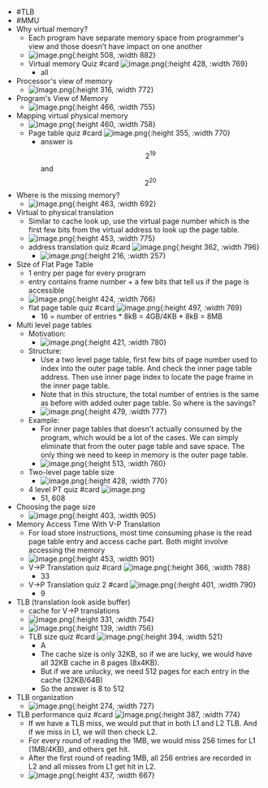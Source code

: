 - #TLB
- #MMU
- Why virtual memory?
	- Each program have separate memory space from programmer's view and those doesn't have impact on one another
	- ![image.png](../assets/image_1713850357071_0.png){:height 508, :width 882}
	- Virtual memory Quiz #card
	  ![image.png](../assets/image_1713850507380_0.png){:height 428, :width 769}
		- all
- Processor's view of memory
	- ![image.png](../assets/image_1713851453223_0.png){:height 316, :width 772}
- Program's View of Memory
	- ![image.png](../assets/image_1713851614502_0.png){:height 466, :width 755}
- Mapping virtual physical memory
	- ![image.png](../assets/image_1713851899860_0.png){:height 460, :width 758}
	- Page table quiz #card
	  ![image.png](../assets/image_1713852123134_0.png){:height 355, :width 770}
		- answer is $$2^{19}$$ and $$2^{20}$$
- Where is the missing memory?
	- ![image.png](../assets/image_1713852505054_0.png){:height 463, :width 692}
- Virtual to physical translation
	- Similar to cache look up, use the virtual page number which is the first few bits from the virtual address to look up the page table.
	- ![image.png](../assets/image_1713852712594_0.png){:height 453, :width 775}
	- address translation quiz #card
	  ![image.png](../assets/image_1713852799322_0.png){:height 362, :width 796}
		- ![image.png](../assets/image_1713853481522_0.png){:height 216, :width 257}
- Size of Flat Page Table
	- 1 entry per page for every program
	- entry contains frame number + a few bits that tell us if the page is accessible
	- ![image.png](../assets/image_1713853679321_0.png){:height 424, :width 766}
	- flat page table quiz #card
	  ![image.png](../assets/image_1713853760791_0.png){:height 497, :width 769}
		- 16 = number of entries * 8kB = 4GB/4KB * 8kB = 8MB
- Multi level page tables
	- Motivation:
		- ![image.png](../assets/image_1713856456864_0.png){:height 421, :width 780}
	- Structure:
		- Use a two level page table, first few bits of page number used to index into the outer page table. And check the inner page table address. Then use inner page index to locate the page frame in the inner page table.
		- Note that in this structure, the total number of entries is the same as before with added outer page table. So where is the savings?
		- ![image.png](../assets/image_1713856583843_0.png){:height 479, :width 777}
	- Example:
		- For inner page tables that doesn't actually consumed by the program, which would be a lot of the cases. We can simply eliminate that from the outer page table and save space. The only thing we need to keep in memory is the outer page table.
		- ![image.png](../assets/image_1713856820522_0.png){:height 513, :width 760}
	- Two-level page table size
		- ![image.png](../assets/image_1713857114624_0.png){:height 428, :width 770}
	- 4 level PT quiz #card
	  ![image.png](../assets/image_1713857775965_0.png)
		- 51, 608
- Choosing the page size
	- ![image.png](../assets/image_1713858513965_0.png){:height 403, :width 905}
- Memory Access Time With V-P Translation
	- For load store instructions, most time consuming phase is the read page table entry and access cache part. Both might involve accessing the memory
	- ![image.png](../assets/image_1713858797009_0.png){:height 453, :width 901}
	- V->P Translation quiz #card
	  ![image.png](../assets/image_1713858855129_0.png){:height 366, :width 788}
		- 33
	- V->P Translation quiz 2 #card
	  ![image.png](../assets/image_1713859110071_0.png){:height 401, :width 790}
		- 9
- TLB (translation look aside buffer)
	- cache for V->P translations
	- ![image.png](../assets/image_1713859412488_0.png){:height 331, :width 754}
	- ![image.png](../assets/image_1713859436982_0.png){:height 139, :width 756}
	- TLB size quiz #card
	  ![image.png](../assets/image_1713859526095_0.png){:height 394, :width 521}
		- A
		- The cache size is only 32KB, so if we are lucky, we would have all 32KB cache in 8 pages (8x4KB).
		- But if we are unlucky, we need 512 pages for each entry in the cache (32KB/64B)
		- So the answer is 8 to 512
- TLB organization
	- ![image.png](../assets/image_1713859953139_0.png){:height 274, :width 727}
- TLB performance quiz #card
  ![image.png](../assets/image_1713860041485_0.png){:height 387, :width 774}
	- If we have a TLB miss, we would put that in both L1 and L2 TLB. And if we miss in L1, we will then check L2.
	- For every round of reading the 1MB, we would miss 256 times for L1 (1MB/4KB), and others get hit.
	- After the first round of reading 1MB, all 256 entries are recorded in L2 and all misses from L1 get hit in L2.
	- ![image.png](../assets/image_1713860590169_0.png){:height 437, :width 667}